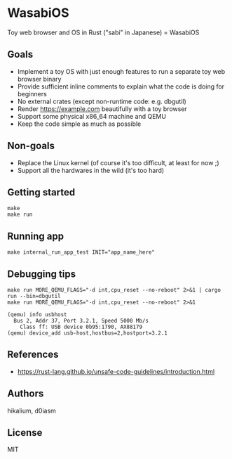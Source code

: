 # WasabiOS
Toy web browser and OS in Rust ("sabi" in Japanese) = WasabiOS

## Goals

- Implement a toy OS with just enough features to run a separate toy web browser binary
- Provide sufficient inline comments to explain what the code is doing for beginners
- No external crates (except non-runtime code: e.g. dbgutil)
- Render https://example.com beautifully with a toy browser
- Support some physical x86\_64 machine and QEMU
- Keep the code simple as much as possible

## Non-goals

- Replace the Linux kernel (of course it's too difficult, at least for now ;)
- Support all the hardwares in the wild (it's too hard)

## Getting started

```
make
make run
```
## Running app

```
make internal_run_app_test INIT="app_name_here"
```

## Debugging tips



```
make run MORE_QEMU_FLAGS="-d int,cpu_reset --no-reboot" 2>&1 | cargo run --bin=dbgutil
make run MORE_QEMU_FLAGS="-d int,cpu_reset --no-reboot" 2>&1
```

```
(qemu) info usbhost
  Bus 2, Addr 37, Port 3.2.1, Speed 5000 Mb/s
    Class ff: USB device 0b95:1790, AX88179
(qemu) device_add usb-host,hostbus=2,hostport=3.2.1
```

## References
- https://rust-lang.github.io/unsafe-code-guidelines/introduction.html

## Authors

hikalium, d0iasm

## License

MIT
